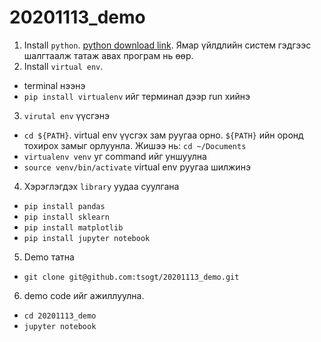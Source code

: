 # 20201113_demo


1. Install `python`. [python download link](https://www.python.org/downloads/). Ямар үйлдлийн систем гэдгээс шалгтаалж татаж авах програм нь өөр. 
2. Install `virtual env`. 

* terminal нээнэ
* `pip install virtualenv` ийг терминал дээр run хийнэ
  
3. `virutal env` үүсгэнэ
* `cd ${PATH}`. virtual env үүсгэх зам руугаа орно. `${PATH}` ийн оронд тохирох замыг орлуунла. Жишээ нь: `cd ~/Documents`
* `virtualenv venv` уг command ийг уншуулна
* `source venv/bin/activate` virtual env руугаа шилжинэ
4. Хэрэглэгдэх `library` уудаа суулгана
* `pip install pandas`
* `pip install sklearn`
* `pip install matplotlib`
* `pip install jupyter notebook`

5. Demo татна 
* `git clone git@github.com:tsogt/20201113_demo.git`

6. demo code ийг ажиллуулна.
* `cd 20201113_demo`
* `jupyter notebook`


